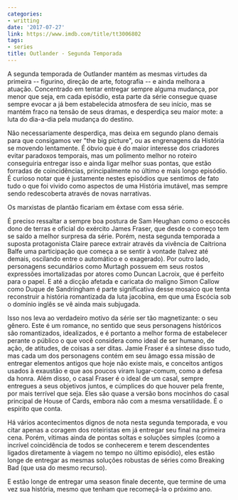 ```yaml
---
categories:
- writting
date: '2017-07-27'
link: https://www.imdb.com/title/tt3006802
tags:
- series
title: Outlander - Segunda Temporada
---
```


A segunda temporada de Outlander mantém as mesmas virtudes da primeira -- figurino, direção de arte, fotografia -- e ainda melhora a atuação. Concentrado em tentar entregar sempre alguma mudança, por menor que seja, em cada episódio, esta parte da série consegue quase sempre evocar a já bem estabelecida atmosfera de seu início, mas se mantém fraco na tensão de seus dramas, e desperdiça seu maior mote: a luta do dia-a-dia pela mudança do destino.

Não necessariamente desperdiça, mas deixa em segundo plano demais para que consigamos ver "the big picture", ou as engrenagens da História se movendo lentamente. É óbvio que é do maior interesse dos criadores evitar paradoxos temporais, mas um polimento melhor no roteiro conseguiria entregar isso e ainda ligar melhor suas pontas, que estão forradas de coincidências, principalmente no último e mais longo episódio. É curioso notar que é justamente nestes episódios que sentimos de fato tudo o que foi vivido como aspectos de uma História imutável, mas sempre sendo redescoberta através de novas narrativas.

Os marxistas de plantão ficariam em êxtase com essa série.

É preciso ressaltar a sempre boa postura de Sam Heughan como o escocês dono de terras e oficial do exército James Fraser, que desde o começo tem se saído a melhor surpresa da série. Porém, nesta segunda temporada a suposta protagonista Claire parece extrair através da vivência de Caitriona Balfe uma participação que começa a se sentir à vontade (talvez até demais, oscilando entre o automático e o exagerado). Por outro lado, personagens secundários como Murtagh possuem em seus rostos expressões imortalizadas por atores como Duncan Lacroix, que é perfeito para o papel. E até a dicção afetada e caricata do maligno Simon Callow como Duque de Sandringham é parte significativa desse mosaico que tenta reconstruir a história romantizada da luta jacobina, em que uma Escócia sob o domínio inglês se vê ainda mais subjugada.

Isso nos leva ao verdadeiro motivo da série ser tão magnetizante: o seu gênero. Este é um romance, no sentido que seus personagens históricos são romantizados, idealizados, e é portanto a melhor forma de estabelecer perante o público o que você considera como ideal de ser humano, de ação, de atitudes, de coisas a ser ditas. Jamie Fraser é a síntese disso tudo, mas cada um dos personagens contém em seu âmago essa missão de entregar elementos antigos que hoje não existe mais, e conceitos antigos usados à exaustão e que aos poucos viram lugar-comum, como a defesa da honra. Além disso, o casal Fraser é o ideal de um casal, sempre entregues a seus objetivos juntos, e cúmplices do que houver pela frente, por mais terrível que seja. Eles são quase a versão bons mocinhos do casal principal de House of Cards, embora não com a mesma versatilidade. É o espírito que conta.

Há vários acontecimentos dignos de nota nesta segunda temporada, e vou citar apenas a coragem dos roteiristas em já entregar seu final na primeira cena. Porém, vítimas ainda de pontas soltas e soluções simples (como a incrível coincidência de todos se conhecerem e terem descendentes ligados diretamente à viagem no tempo no último episódio), eles estão longe de entregar as mesmas soluções robustas de séries como Breaking Bad (que usa do mesmo recurso).

E estão longe de entregar uma season finale decente, que termine de uma vez sua história, mesmo que tenham que recomeçá-la o próximo ano.